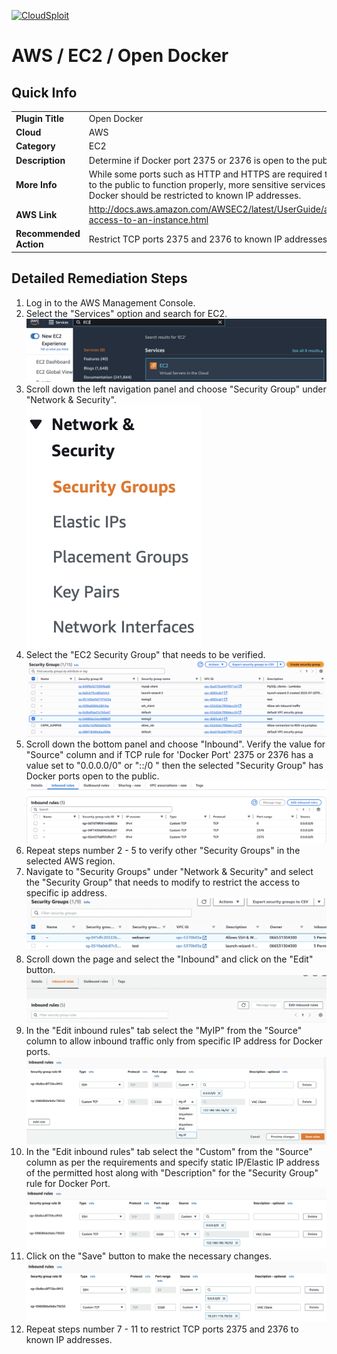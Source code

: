 [![CloudSploit](https://cloudsploit.com/img/logo-new-big-text-100.png "CloudSploit")](https://cloudsploit.com)

# AWS / EC2 / Open Docker

## Quick Info

| | |
|-|-|
| **Plugin Title** | Open Docker |
| **Cloud** | AWS |
| **Category** | EC2 |
| **Description** | Determine if Docker port 2375 or 2376 is open to the public |
| **More Info** | While some ports such as HTTP and HTTPS are required to be open to the public to function properly, more sensitive services such as Docker should be restricted to known IP addresses. |
| **AWS Link** | http://docs.aws.amazon.com/AWSEC2/latest/UserGuide/authorizing-access-to-an-instance.html |
| **Recommended Action** | Restrict TCP ports 2375 and 2376 to known IP addresses |

## Detailed Remediation Steps
1. Log in to the AWS Management Console.
2. Select the "Services" option and search for EC2. </br> <img src="/resources/aws/ec2/open-docker/step2.png"/>
3. Scroll down the left navigation panel and choose "Security Group" under "Network & Security".</br> <img src="/resources/aws/ec2/open-docker/step3.png"/>
4. Select the "EC2 Security Group" that needs to be verified. </br> <img src="/resources/aws/ec2/open-docker/step4.png"/>
5. Scroll down the bottom panel and choose "Inbound". Verify the value for "Source" column and if TCP rule for 'Docker Port' 2375 or 2376 has a value set to "0.0.0.0/0" or "::/0 " then the selected "Security Group" has Docker ports open to the public.</br> <img src="/resources/aws/ec2/open-docker/step5.png"/>
6. Repeat steps number 2 - 5 to verify other "Security Groups" in the selected AWS region.</br> 
7. Navigate to "Security Groups" under "Network & Security" and select the "Security Group" that needs to modify to restrict the access to specific ip address. </br> <img src="/resources/aws/ec2/open-docker/step7.png"/>
8. Scroll down the page and select the "Inbound" and click on the "Edit" button. </br> <img src="/resources/aws/ec2/open-docker/step8.png"/>
9. In the "Edit inbound rules" tab select the "MyIP" from the "Source" column to allow inbound traffic only from specific IP address for Docker ports.</br> <img src="/resources/aws/ec2/open-docker/step9.png"/>
10. In the "Edit inbound rules" tab select the "Custom" from the "Source" column as per the requirements and specify static IP/Elastic IP address of the permitted host along with "Description" for the "Security Group" rule for Docker Port. </br> <img src="/resources/aws/ec2/open-docker/step10.png"/>
11. Click on the "Save" button to make the necessary changes. </br> <img src="/resources/aws/ec2/open-docker/step11.png"/>
12. Repeat steps number 7 - 11 to restrict TCP ports 2375 and 2376 to known IP addresses.</br>



